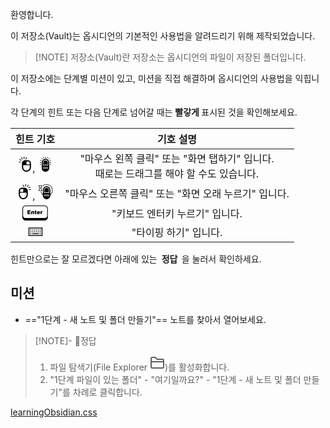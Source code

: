 환영합니다.

이 저장소(Vault)는 옵시디언의 기본적인 사용법을 알려드리기 위해 제작되었습니다.

> [!NOTE] 저장소(Vault)란
> 저장소는 옵시디언의 파일이 저장된 폴더입니다.

이 저장소에는 단계별 미션이 있고, 미션을 직접 해결하며 옵시디언의 사용법을 익힙니다.

각 단계의 힌트 또는 다음 단계로 넘어갈 때는 <span style="border: rgba(var(--color-red-rgb), 0.3) 3px solid; font-weight: bold;"> 빨갛게 </span> 표시된 것을  확인해보세요.

|                                                                                                                                                                                                                                                                                                                                                                                                                                                                                                                                                                                                                                                                                                                                                                                                                                                                                                                                                                                                                                                                                                                                                                                                                                                                                                                                                                                                                                                                                                                                                                                                                                                                                                                                                                                                                                                                                                                                                                                                                                                                                                                                                                                                                                                                                                                                                                                                                                                       힌트 기호                                                                                                                                                                                                                                                                                                                                                                                                                                                                                                                                                                                                                                                                                                                                                                                                                                                                                                                                                                                                                                                                                                                                                                                                                                                                                                                                                                                                                                                                                                                                                                                                                                                                                                                                                                                                                                                                                                                                                                                                                                                                                                                                                                                                                                                                                                                                                                                                                                                       |                         기호 설명                          |
| :---------------------------------------------------------------------------------------------------------------------------------------------------------------------------------------------------------------------------------------------------------------------------------------------------------------------------------------------------------------------------------------------------------------------------------------------------------------------------------------------------------------------------------------------------------------------------------------------------------------------------------------------------------------------------------------------------------------------------------------------------------------------------------------------------------------------------------------------------------------------------------------------------------------------------------------------------------------------------------------------------------------------------------------------------------------------------------------------------------------------------------------------------------------------------------------------------------------------------------------------------------------------------------------------------------------------------------------------------------------------------------------------------------------------------------------------------------------------------------------------------------------------------------------------------------------------------------------------------------------------------------------------------------------------------------------------------------------------------------------------------------------------------------------------------------------------------------------------------------------------------------------------------------------------------------------------------------------------------------------------------------------------------------------------------------------------------------------------------------------------------------------------------------------------------------------------------------------------------------------------------------------------------------------------------------------------------------------------------------------------------------------------------------------------------------------------------------------------------------------------------------------------------------------------------------------------------------------------------------------------------------------------------------------------------------------------------------------------------------------------------------------------------------------------------------------------------------------------------------------------------------------------------------------------------------------------------------------------------------------------------------------------------------------------------------------------------------------------------------------------------------------------------------------------------------------------------------------------------------------------------------------------------------------------------------------------------------------------------------------------------------------------------------------------------------------------------------------------------------------------------------------------------------------------------------------------------------------------------------------------------------------------------------------------------------------------------------------------------------------------------------------------------------------------------------------------------------------------------------------------------------------------------------------------------------------------------------------------------------------------------------------------------------------------------------------------------------------------------------------------------------------------------------------------------------------------------------------------------------------------------------------------------------------------------------------------------------------------------------------------------------------------------------------------------------------------------------------------------------------------------------------------------------------------------------------------------------------------------------------------------------------------------------------------------------------------------------------------------------------------------------------------------------------------------------------------------------------------------------------------------------------------------------------: | :----------------------------------------------------: |
| <svg style="height: 24px;" version="1.1" id="_x32_" xmlns="http://www.w3.org/2000/svg" xmlns:xlink="http://www.w3.org/1999/xlink" viewBox="0 0 512 512" xml:space="preserve"><g><path class="st0" d="M432.302,147.948c-19.821-19.867-47.435-32.208-77.724-32.202h-88.664c-30.289-0.007-57.903,12.335-77.732,32.194c-19.851,19.82-32.208,47.434-32.194,77.732v124.134c0,44.374,16.992,84.84,44.76,114.251c27.691,29.418,66.593,47.959,109.495,47.943c42.901,0.016,81.802-18.525,109.509-47.943c27.753-29.411,44.752-69.877,44.752-114.251V225.672C464.511,195.374,452.169,167.76,432.302,147.948z M422.01,349.806c0,33.474-12.782,63.478-33.157,85.087c-20.445,21.601-48.052,34.607-78.611,34.622c-30.552-0.015-58.159-13.021-78.596-34.622c-20.391-21.609-33.172-51.621-33.172-85.087v-60.031H422.01V349.806z M422.01,259.431H310.758V158.232h43.82c18.687,0.015,35.416,7.516,47.689,19.751c12.234,12.273,19.736,28.995,19.743,47.689V259.431z"/><rect x="216.683" y="0" class="st0" width="24.276" height="69.799"/><polygon class="st0" points="330.001,30.359 308.969,18.217 274.07,78.672 295.101,90.808 "/><polygon class="st0" points="47.503,193.463 117.295,193.463 117.295,169.187 47.497,169.179 "/><rect x="67.116" y="95.968" transform="matrix(-0.866 -0.5 0.5 -0.866 136.3088 252.7445)" class="st0" width="69.8" height="24.284"/><polygon class="st0" points="183.572,78.672 148.679,18.217 127.649,30.367 162.541,90.808 "/></g></svg>, <svg style="height: 24px;" version="1.1" id="Layer_1" xmlns="http://www.w3.org/2000/svg" xmlns:xlink="http://www.w3.org/1999/xlink" viewBox="0 0 512 512" xml:space="preserve"><path d="M255.987,52.2c4.719,0,8.533-3.814,8.533-8.533V9.533c0-4.719-3.814-8.533-8.533-8.533s-8.533,3.814-8.533,8.533v34.133 C247.454,48.386,251.268,52.2,255.987,52.2z"/><path d="M102.387,205.8c4.719,0,8.533-3.814,8.533-8.533s-3.814-8.533-8.533-8.533H68.279c-4.719,0-8.533,3.814-8.533,8.533 s3.814,8.533,8.533,8.533H102.387z"/><path d="M443.721,188.733h-34.133c-4.719,0-8.533,3.814-8.533,8.533s3.814,8.533,8.533,8.533h34.133 c4.719,0,8.533-3.814,8.533-8.533S448.439,188.733,443.721,188.733z"/><path d="M115.654,130.434l-25.6-17.067c-3.942-2.611-9.225-1.562-11.836,2.364s-1.553,9.216,2.372,11.836l25.6,17.067 c1.459,0.964,3.098,1.434,4.719,1.434c2.765,0,5.47-1.331,7.108-3.797C120.637,138.344,119.579,133.053,115.654,130.434z"/><path d="M405.787,144.634l25.6-17.067c3.925-2.62,4.983-7.91,2.364-11.836c-2.603-3.925-7.893-4.975-11.827-2.364l-25.6,17.067 c-3.925,2.62-4.984,7.91-2.372,11.836c1.647,2.466,4.352,3.797,7.108,3.797C402.69,146.068,404.328,145.598,405.787,144.634z"/><path d="M97.654,249.9l-25.6,17.067c-3.925,2.62-4.983,7.91-2.364,11.836c1.638,2.466,4.343,3.797,7.108,3.797 c1.621,0,3.26-0.469,4.719-1.434l25.6-17.067c3.925-2.62,4.983-7.91,2.372-11.836C106.878,248.339,101.588,247.289,97.654,249.9z "/><path d="M439.921,266.967l-25.6-17.067c-3.934-2.611-9.224-1.562-11.836,2.364c-2.611,3.925-1.553,9.216,2.372,11.836 l25.6,17.067c1.459,0.964,3.098,1.434,4.719,1.434c2.765,0,5.47-1.331,7.108-3.797 C444.904,274.877,443.846,269.587,439.921,266.967z"/><path d="M255.987,120.467c-42.342,0-76.8,34.449-76.8,76.8v76.8h153.6v-76.8C332.787,154.916,298.33,120.467,255.987,120.467z"/><path d="M255.987,69.267c-70.579,0-128,57.421-128,128V385c0,70.579,57.421,128,128,128s128-57.421,128-128V197.267 C383.987,126.687,326.566,69.267,255.987,69.267z M341.321,402.067H170.654c-4.71,0-8.533-3.814-8.533-8.533 s3.823-8.533,8.533-8.533h170.667c4.71,0,8.533,3.814,8.533,8.533S346.031,402.067,341.321,402.067z M341.321,367.933H170.654 c-4.71,0-8.533-3.814-8.533-8.533c0-4.719,3.823-8.533,8.533-8.533h170.667c4.71,0,8.533,3.814,8.533,8.533 C349.854,364.119,346.031,367.933,341.321,367.933z M349.854,291.133H162.121v-93.867c0-51.755,42.112-93.867,93.867-93.867 s93.867,42.112,93.867,93.867V291.133z"/><path d="M189.154,48.4c1.638,2.466,4.352,3.797,7.108,3.797c1.621,0,3.268-0.461,4.727-1.434 c3.925-2.611,4.983-7.902,2.364-11.827l-17.067-25.6c-2.611-3.925-7.902-4.983-11.836-2.372c-3.925,2.62-4.983,7.91-2.364,11.836 L189.154,48.4z"/><path d="M310.985,50.766c1.459,0.964,3.106,1.434,4.727,1.434c2.756,0,5.47-1.331,7.108-3.797l17.067-25.6 c2.62-3.925,1.562-9.216-2.364-11.836c-3.942-2.62-9.225-1.562-11.836,2.364l-17.067,25.6 C306.001,42.856,307.059,48.147,310.985,50.766z"/><path d="M139.204,82.542c1.638,1.562,3.746,2.321,5.854,2.321c2.261,0,4.531-0.896,6.204-2.68 c3.234-3.422,3.072-8.823-0.358-12.058l-25.6-24.132c-3.405-3.243-8.832-3.081-12.058,0.358 c-3.234,3.422-3.072,8.823,0.358,12.058L139.204,82.542z"/><path d="M366.921,84.867c2.099,0,4.207-0.768,5.854-2.321l25.6-24.141c3.43-3.226,3.584-8.627,0.358-12.058 c-3.226-3.43-8.644-3.601-12.066-0.358l-25.6,24.132c-3.43,3.234-3.584,8.636-0.358,12.066 C362.389,83.971,364.651,84.867,366.921,84.867z"/></svg> | "마우스 왼쪽 클릭" 또는 "화면 탭하기" 입니다.<br>때로는 드래그를 해야 할 수도 있습니다. |
|                                                                                                                                                                                                                                                                                                                                                                                                                                                                                                                                                                                                                    <svg style="height: 24px;" version="1.1" id="_x32_" xmlns="http://www.w3.org/2000/svg" xmlns:xlink="http://www.w3.org/1999/xlink" viewBox="0 0 512 512" xml:space="preserve"><style type="text/css">.st0{fill:#000000;}</style><g><path class="st0" d="M246.086,115.746h-88.671c-30.282-0.007-57.904,12.335-77.725,32.202c-19.859,19.813-32.208,47.427-32.193,77.724v124.134c0,44.374,16.991,84.84,44.752,114.251c27.699,29.418,66.6,47.959,109.502,47.943c42.901,0.016,81.802-18.525,109.502-47.943c27.761-29.411,44.76-69.877,44.76-114.251V225.672c0.008-30.298-12.343-57.912-32.202-77.732C303.983,128.081,276.368,115.739,246.086,115.746z M89.983,225.672c0.015-18.694,7.516-35.416,19.75-47.689c12.265-12.234,28.995-19.736,47.682-19.751h43.819v101.199H89.983V225.672z M313.526,349.806c0,33.466-12.79,63.478-33.172,85.087c-20.438,21.601-48.044,34.607-78.603,34.622c-30.559-0.015-58.158-13.021-78.604-34.622c-20.375-21.609-33.164-51.613-33.164-85.087v-60.031h223.544V349.806z"/><rect x="271.033" y="0" class="st0" width="24.284" height="69.799"/><polygon class="st0" points="237.93,78.672 203.03,18.217 181.999,30.359 216.899,90.808 "/><polygon class="st0" points="394.704,169.187 394.704,193.463 464.496,193.463 464.503,169.179 "/><polygon class="st0" points="434.137,80.146 373.689,115.045 385.831,136.076 446.272,101.176 "/><polygon class="st0" points="384.343,30.367 363.321,18.217 328.421,78.672 349.451,90.808 "/></g></svg>, <svg style="height: 24px;" version="1.1" id="Layer_1" xmlns="http://www.w3.org/2000/svg" xmlns:xlink="http://www.w3.org/1999/xlink" viewBox="0 0 512 512" xml:space="preserve"><path d="M294.4,1c-45.534,0-88.653,14.635-124.672,42.325c-3.738,2.876-4.446,8.235-1.57,11.964 c2.876,3.738,8.226,4.454,11.964,1.57c33.024-25.378,72.533-38.793,114.278-38.793c103.518,0,187.733,84.215,187.733,187.733 c0,52.702-21.598,101.76-59.733,137.207V197.267c0-70.579-57.421-128-128-128s-128,57.421-128,128v145.664 c-25.464-23.842-44.151-54.536-53.197-88.149c-1.229-4.548-5.922-7.262-10.462-6.025c-4.548,1.229-7.253,5.914-6.025,10.462 c11.204,41.617,35.942,79.121,69.683,106.231V385c0,70.579,57.421,128,128,128s128-57.421,128-128v-19.473 c48.828-39.125,76.8-97.067,76.8-159.727C499.2,92.878,407.322,1,294.4,1z M379.733,402.067H209.067 c-4.71,0-8.533-3.814-8.533-8.533s3.823-8.533,8.533-8.533h170.667c4.71,0,8.533,3.814,8.533,8.533 S384.444,402.067,379.733,402.067z M379.733,367.933H209.067c-4.71,0-8.533-3.814-8.533-8.533c0-4.719,3.823-8.533,8.533-8.533 h170.667c4.71,0,8.533,3.814,8.533,8.533C388.267,364.119,384.444,367.933,379.733,367.933z M388.267,291.133H200.533v-93.867 c0-51.755,42.112-93.867,93.867-93.867s93.867,42.112,93.867,93.867V291.133z"/><path d="M294.4,120.467c-42.342,0-76.8,34.449-76.8,76.8v76.8h153.6v-76.8C371.2,154.916,336.742,120.467,294.4,120.467z"/><path d="M132.267,222.867h8.533c4.719,0,8.533-3.814,8.533-8.533s-3.814-8.533-8.533-8.533h-8.533v-25.6 c0-22.059-9.421-39.441-27.162-51.2c17.741-11.759,27.162-29.141,27.162-51.2V60.733h8.533c4.719,0,8.533-3.814,8.533-8.533 s-3.814-8.533-8.533-8.533h-8.533h-5.905H34.458h-4.591h-8.533c-4.719,0-8.533,3.814-8.533,8.533s3.814,8.533,8.533,8.533h8.533 V77.8c0,22.75,8.96,39.936,26.385,51.482c-16.171,11.947-26.385,30.814-26.385,50.918v25.6h-8.533 c-4.719,0-8.533,3.814-8.533,8.533s3.814,8.533,8.533,8.533h8.533H38.4h87.962H132.267z M46.933,77.8V60.733H115.2V77.8 c0,20.181-9.779,34.15-29.909,42.667h-9.745C56.03,112.189,46.933,98.596,46.933,77.8z M115.2,205.8H46.933v-25.6 c0-18.185,11.443-35.132,28.621-42.667h9.737c20.13,8.516,29.909,22.485,29.909,42.667V205.8z"/></svg>                                                                                                                                                                                                                                                                                                                                                                                                                                                                                                                                                                                                                     |            "마우스 오른쪽 클릭" 또는 "화면 오래 누르기" 입니다.            |
|                                                                                                                                                                                                                                                                                                                                                                                                                                                                                                                                                                                                                                                                                                                                                                                                                                                                                                                                                                                                                                                                                                                                                                                                                   <svg style="height: 24px;" version="1.1" id="Layer_1" xmlns="http://www.w3.org/2000/svg" xmlns:xlink="http://www.w3.org/1999/xlink" x="0px" y="0px" viewBox="0 0 122.88 72.42" style="enable-background:new 0 0 122.88 72.42" xml:space="preserve"><g><path d="M24.59,22.47h15.05v4.12h-9.41v3.07h8.72v3.93h-8.72v3.79h9.69v4.36H24.59V22.47L24.59,22.47z M15.29,0h92.29 c4.21,0,8.03,1.72,10.8,4.49c2.77,2.77,4.49,6.6,4.49,10.8v41.83c0,4.2-1.72,8.02-4.5,10.8c-2.77,2.77-6.6,4.5-10.8,4.5H15.29 c-4.2,0-8.03-1.72-10.8-4.5C1.72,65.16,0,61.33,0,57.13V15.29c0-4.21,1.72-8.03,4.49-10.8C7.26,1.72,11.09,0,15.29,0L15.29,0z M3.29,51.46C3.86,53.6,5,55.52,6.53,57.05c2.25,2.25,5.35,3.65,8.77,3.65h92.3c0.14,0,0.27,0,0.41-0.01l0.85-0.06 c2.91-0.3,5.54-1.61,7.51-3.58c1.53-1.53,2.66-3.45,3.23-5.59V15.29c0-3.29-1.35-6.29-3.53-8.47c-2.18-2.18-5.17-3.53-8.47-3.53 H15.29c-3.3,0-6.3,1.35-8.47,3.53C4.64,9,3.29,12,3.29,15.29V51.46L3.29,51.46z M42.63,27.77h4.71v2.27 c0.7-0.93,1.41-1.6,2.13-1.99c0.72-0.4,1.59-0.6,2.63-0.6c1.4,0,2.49,0.44,3.28,1.32c0.79,0.88,1.18,2.24,1.18,4.08v8.88h-5.09 v-7.68c0-0.88-0.15-1.5-0.46-1.86c-0.31-0.36-0.73-0.55-1.28-0.55c-0.61,0-1.1,0.25-1.48,0.74c-0.38,0.49-0.57,1.37-0.57,2.64v6.71 h-5.06V27.77L42.63,27.77z M65.69,22.47v5.3h2.77v3.93h-2.77v4.94c0,0.59,0.06,0.99,0.16,1.18c0.17,0.3,0.46,0.44,0.87,0.44 c0.37,0,0.89-0.11,1.57-0.34l0.37,3.7c-1.25,0.29-2.42,0.44-3.5,0.44c-1.26,0-2.19-0.17-2.78-0.51c-0.59-0.34-1.03-0.86-1.32-1.56 c-0.28-0.7-0.43-1.82-0.43-3.38v-4.91h-1.86v-3.93h1.86v-2.56L65.69,22.47L65.69,22.47z M85.52,36.08H75.37 c0.09,0.86,0.31,1.5,0.66,1.92c0.49,0.61,1.13,0.91,1.92,0.91c0.5,0,0.97-0.13,1.42-0.39c0.28-0.17,0.57-0.46,0.89-0.87l4.98,0.48 c-0.76,1.4-1.68,2.41-2.76,3.01c-1.08,0.61-2.62,0.91-4.64,0.91c-1.75,0-3.12-0.26-4.13-0.78c-1-0.52-1.83-1.35-2.49-2.48 c-0.66-1.14-0.99-2.47-0.99-4.01c0-2.18,0.66-3.95,1.98-5.3c1.32-1.35,3.15-2.03,5.47-2.03c1.89,0,3.38,0.31,4.47,0.91 c1.09,0.61,1.93,1.48,2.5,2.63c0.57,1.15,0.86,2.64,0.86,4.49V36.08L85.52,36.08z M80.38,33.52c-0.1-1.04-0.36-1.78-0.79-2.23 c-0.43-0.45-0.99-0.67-1.69-0.67c-0.81,0-1.45,0.34-1.93,1.02c-0.31,0.42-0.5,1.05-0.59,1.89H80.38L80.38,33.52z M87.89,27.77h4.74 v2.28c0.46-0.99,0.93-1.67,1.41-2.04c0.49-0.37,1.08-0.56,1.8-0.56c0.75,0,1.57,0.25,2.45,0.74l-1.57,3.8 c-0.6-0.26-1.07-0.39-1.42-0.39c-0.66,0-1.18,0.29-1.54,0.87c-0.52,0.82-0.78,2.34-0.78,4.58v4.69h-5.09V27.77L87.89,27.77z"/></g></svg>                                                                                                                                                                                                                                                                                                                                                                                                                                                                                                                                                                                                                                                                                                                                                                                                                                                                                                                                                                                                                                                                                                                                                                                                                   |                   "키보드 엔터키 누르기" 입니다.                   |
|                                                                                                                                                                                                                                                                                                                                                                                                                                                                                                                                                                                                                                                                                                                                                                                                                                                                                                                                                                                                                                                                                                                                                                                                                                                                                                                                                                                                                                                                                                                                                                                                                                                                                                                                                                                                                                                                                                                                                                                                                                                                                                                                                <svg style="height: 24px;" version="1.1" id="Uploaded to svgrepo.com" xmlns="http://www.w3.org/2000/svg" xmlns:xlink="http://www.w3.org/1999/xlink" viewBox="0 0 32 32" xml:space="preserve"><style type="text/css">.linesandangles_een{fill:#111918;}</style><path class="linesandangles_een" d="M23,21H9v-2h14V21z M31,7v18H1V7H31z M29,9H3v14h26V9z M7,11H5v2h2V11z M11,11H9v2h2V11z M15,11h-2v2h2V11z M19,11h-2v2h2V11z M23,11h-2v2h2V11z M7,15H5v2h2V15z M11,15H9v2h2V15z M15,15h-2v2h2V15z M19,15h-2v2h2V15z M23,15h-2v2h2V15z M7,19H5v2h2V19z M27,11h-2v2h2V11z M27,15h-2v2h2V15z M27,19h-2v2h2V19z"/></svg>                                                                                                                                                                                                                                                                                                                                                                                                                                                                                                                                                                                                                                                                                                                                                                                                                                                                                                                                                                                                                                                                                                                                                                                                                                                                                                                                                                                                                                                                                                                                                                                                                                                                                                                                                                                                                                                                                                                                                                                                                                                                                                                                                |                     "타이핑 하기" 입니다.                      |

힌트만으로는 잘 모르겠다면 아래에 있는 <span style="padding: 3px; font-weight: bold; background-color: rgba(var(--color-blue-rgb), 0.1);"> 정답 </span>을 눌러서 확인하세요.

## 미션

- =="1단계 - 새 노트 및 폴더 만들기"== 노트를 찾아서 열어보세요.

> [!NOTE]- 정답
> 1. 파일 탐색기(File Explorer <svg xmlns="http://www.w3.org/2000/svg" width="24" height="24" viewBox="0 0 24 24" fill="none" stroke="currentColor" stroke-width="2" stroke-linecap="round" stroke-linejoin="round" class="svg-icon lucide-folder-closed"><path d="M20 20a2 2 0 0 0 2-2V8a2 2 0 0 0-2-2h-7.9a2 2 0 0 1-1.69-.9L9.6 3.9A2 2 0 0 0 7.93 3H4a2 2 0 0 0-2 2v13a2 2 0 0 0 2 2Z"></path><path d="M2 10h20"></path></svg>)를 활성화합니다.
> 2. "1단계 파일이 있는 폴더" - "여기일까요?" - "1단계 - 새 노트 및 폴더 만들기"를 차례로 클릭합니다.

[learningObsidian.css](hook://file/k7XREWcf1?p=Lm9ic2lkaWFuL3NuaXBwZXRz&n=learningObsidian%2Ecss)